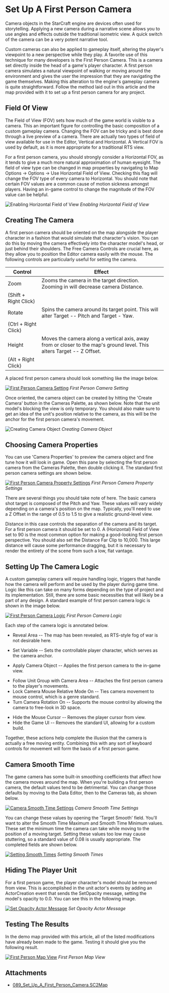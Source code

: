 # Set Up A First Person Camera

Camera objects in the StarCraft engine are devices often used for storytelling. Applying a new camera during a narrative scene allows you to use angles and effects outside the traditional isometric view. A quick switch of the camera can be a very potent narrative tool.

Custom cameras can also be applied to gameplay itself, altering the player's viewpoint to a new perspective while they play. A favorite use of this technique for many developers is the First Person Camera. This is a camera set directly inside the head of a game's player character. A first person camera simulates a natural viewpoint of walking or moving around the environment and gives the user the impression that they are navigating the game themselves. Making this alteration to the engine's gameplay camera is quite straightforward. Follow the method laid out in this article and the map provided with it to set up a first person camera for any project.

## Field Of View

The Field of View (FOV) sets how much of the game world is visible to a camera. This an important figure for controlling the basic composition of a custom gameplay camera. Changing the FOV can be tricky and is best done through a live preview of a camera. There are actually two types of field of view available for use in the Editor, Vertical and Horizontal. A Vertical FOV is used by default, as it is more appropriate for a traditional RTS view.

For a first person camera, you should strongly consider a Horizontal FOV, as it tends to give a much more natural approximation of human eyesight. The field of view type can be changed in map properties by navigating to Map Options -\> Options -\> Use Horizontal Field of View. Checking this flag will change the FOV type of every camera to Horizontal. You should note that certain FOV values are a common cause of motion sickness amongst players. Having an in-game control to change the magnitude of the FOV value can be helpful.

![Enabling Horizontal Field of View](./resources/089_Set_Up_a_First_Person_Camera5.png)
*Enabling Horizontal Field of View*

## Creating The Camera

A first person camera should be oriented on the map alongside the player character in a fashion that would simulate that character's vision. You can do this by moving the camera effectively into the character model's head, or just behind their shoulders. The Free Camera Controls are crucial here, as they allow you to position the Editor camera easily with the mouse. The following controls are particularly useful for setting the camera.

| Control               | Effect                                                                                                                 |
| --------------------- | ---------------------------------------------------------------------------------------------------------------------- |
| Zoom                  | Zooms the camera in the target direction. Zooming in will decrease camera Distance.                                    |
| (Shift + Right Click) |                                                                                                                        |
| Rotate                | Spins the camera around its target point. This will alter Target -- Pitch and Target - Yaw.                            |
| (Ctrl + Right Click)  |                                                                                                                        |
| Height                | Moves the camera along a vertical axis, away from or closer to the map's ground level. This alters Target -- Z Offset. |
| (Alt + Right Click)   |                                                                                                                        |

A placed first person camera should look something like the image below.

[![First Person Camera Setting](./resources/089_Set_Up_a_First_Person_Camera6.png)](./resources/089_Set_Up_a_First_Person_Camera6.png)
*First Person Camera Setting*

Once oriented, the camera object can be created by hitting the 'Create Camera' button in the Cameras Palette, as shown below. Note that the unit model's blocking the view is only temporary. You should also make sure to get an idea of the unit's position relative to the camera, as this will be the anchor for the first person camera's movement.

![Creating Camera Object](./resources/089_Set_Up_a_First_Person_Camera7.png)
*Creating Camera Object*

## Choosing Camera Properties

You can use 'Camera Properties' to preview the camera object and fine tune how it will look in game. Open this pane by selecting the first person camera from the Cameras Palette, then double clicking it. The standard first person camera settings are shown below.

[![First Person Camera Property Settings](./resources/089_Set_Up_a_First_Person_Camera8.png)](./resources/089_Set_Up_a_First_Person_Camera8.png)
*First Person Camera Property Settings*

There are several things you should take note of here. The basic camera shot target is composed of the Pitch and Yaw. These values will vary widely depending on a camera's position on the map. Typically, you'll need to use a Z Offset in the range of 0.5 to 1.5 to give a realistic ground-level view.

Distance in this case controls the separation of the camera and its target. For a first person camera it should be set to 0. A (Horizontal) Field of View set to 90 is the most common option for making a good-looking first person perspective. You should also set the Distance Far Clip to 10,000. This large distance will cause some performance dragging, but it is necessary to render the entirety of the scene from such a low, flat vantage.

## Setting Up The Camera Logic

A custom gameplay camera will require handling logic, triggers that handle how the camera will perform and be used by the player during game time. Logic like this can take on many forms depending on the type of project and its implementation. Still, there are some basic necessities that will likely be a part of any design. A standard example of first person camera logic is shown in the image below.

[![First Person Camera Logic](./resources/089_Set_Up_a_First_Person_Camera9.png)](./resources/089_Set_Up_a_First_Person_Camera9.png)
*First Person Camera Logic*

Each step of the camera logic is annotated below.

  - Reveal Area -- The map has been revealed, as RTS-style fog of war is not desirable here.

<!-- -->

  - Set Variable -- Sets the controllable player character, which serves as the camera anchor.

<!-- -->

  - Apply Camera Object -- Applies the first person camera to the in-game view.

<!-- -->

  - Follow Unit Group with Camera Area -- Attaches the first person camera to the player's movements.
  - Lock Camera Mouse Relative Mode On -- Ties camera movement to mouse control, which is a genre standard.
  - Turn Camera Rotation On -- Supports the mouse control by allowing the camera to free-look in 3D space.

<!-- -->

  - Hide the Mouse Cursor -- Removes the player cursor from view.
  - Hide the Game UI -- Removes the standard UI, allowing for a custom build.

Together, these actions help complete the illusion that the camera is actually a free moving entity. Combining this with any sort of keyboard controls for movement will form the basis of a first person game.

## Camera Smooth Time

The game camera has some built-in smoothing coefficients that affect how the camera moves around the map. When you're building a first person camera, the default values tend to be detrimental. You can change those defaults by moving to the Data Editor, then to the Cameras tab, as shown below.

[![Camera Smooth Time Settings](./resources/089_Set_Up_a_First_Person_Camera10.png)](./resources/089_Set_Up_a_First_Person_Camera10.png)
*Camera Smooth Time Settings*

You can change these values by opening the 'Target Smooth' field. You'll want to alter the Smooth Time Maximum and Smooth Time Minimum values. These set the minimum time the camera can take while moving to the position of a moving target. Setting these values too low may cause stuttering, so a standard value of 0.08 is usually appropriate. The completed fields are shown below.

[![Setting Smooth Times](./resources/089_Set_Up_a_First_Person_Camera11.png)](./resources/089_Set_Up_a_First_Person_Camera11.png)
*Setting Smooth Times*

## Hiding The Player Unit

For a first person game, the player character's model should be removed from view. This is accomplished in the unit actor's events by adding an ActorCreation event that sends the SetOpacity message, setting the model's opacity to 0.0. You can see this in the following image.

[![Set Opacity Actor Message](./resources/089_Set_Up_a_First_Person_Camera12.png)](./resources/089_Set_Up_a_First_Person_Camera12.png)
*Set Opacity Actor Message*

## Testing The Results

In the demo map provided with this article, all of the listed modifications have already been made to the game. Testing it should give you the following result.

[![First Person Map View](./resources/089_Set_Up_a_First_Person_Camera13.png)](./resources/089_Set_Up_a_First_Person_Camera13.png)
*First Person Map View*

## Attachments

 * [089_Set_Up_A_First_Person_Camera.SC2Map](./maps/089_Set_Up_A_First_Person_Camera.SC2Map)
